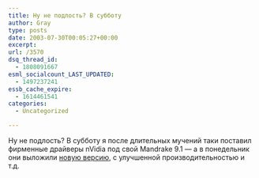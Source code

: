 ```yaml
---
title: Ну не подлость? В субботу
author: Gray
type: posts
date: 2003-07-30T00:05:27+00:00
excerpt:
url: /3570
dsq_thread_id:
  - 1808091667
esml_socialcount_LAST_UPDATED:
  - 1497237241
essb_cache_expire:
  - 1614461541
categories:
  - Uncategorized

---
```








Ну не подлость? В субботу я после длительных мучений таки поставил фирменные драйверы nVidia под свой Mandrake 9.1 &#8212; а в понедельник они выложили <a href="http://www.nvidia.com/object/linux_display_ia32_1.0-4496.html" target="_blank">новую версию</a>, с улучшенной производительностью и т.д.